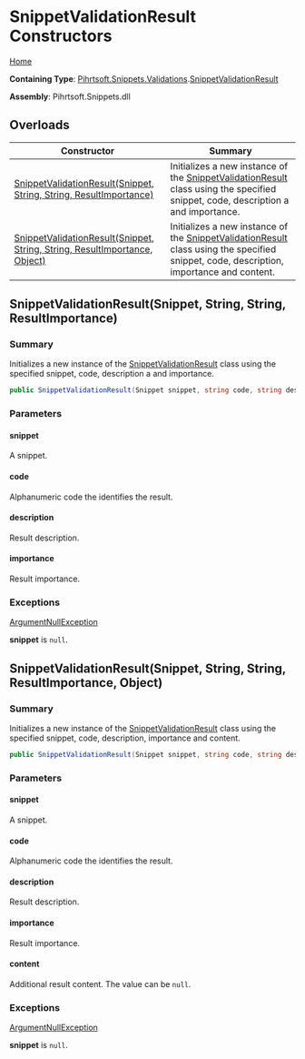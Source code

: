 # SnippetValidationResult Constructors

[Home](../../../../../README.md#_top)

**Containing Type**: [Pihrtsoft.Snippets.Validations](../../README.md#_top)\.[SnippetValidationResult](../README.md#_top)

**Assembly**: Pihrtsoft\.Snippets\.dll

## Overloads

| Constructor | Summary |
| ----------- | ------- |
| [SnippetValidationResult(Snippet, String, String, ResultImportance)](#Pihrtsoft_Snippets_Validations_SnippetValidationResult__ctor_Pihrtsoft_Snippets_Snippet_System_String_System_String_Pihrtsoft_Snippets_Validations_ResultImportance_) | Initializes a new instance of the [SnippetValidationResult](../README.md#_top) class using the specified snippet, code, description a and importance\. |
| [SnippetValidationResult(Snippet, String, String, ResultImportance, Object)](#Pihrtsoft_Snippets_Validations_SnippetValidationResult__ctor_Pihrtsoft_Snippets_Snippet_System_String_System_String_Pihrtsoft_Snippets_Validations_ResultImportance_System_Object_) | Initializes a new instance of the [SnippetValidationResult](../README.md#_top) class using the specified snippet, code, description, importance and content\. |

## SnippetValidationResult\(Snippet, String, String, ResultImportance\) <a name="Pihrtsoft_Snippets_Validations_SnippetValidationResult__ctor_Pihrtsoft_Snippets_Snippet_System_String_System_String_Pihrtsoft_Snippets_Validations_ResultImportance_"></a>

### Summary

Initializes a new instance of the [SnippetValidationResult](../README.md#_top) class using the specified snippet, code, description a and importance\.

```csharp
public SnippetValidationResult(Snippet snippet, string code, string description, ResultImportance importance)
```

### Parameters

#### snippet

A snippet\.

#### code

Alphanumeric code the identifies the result\.

#### description

Result description\.

#### importance

Result importance\.

### Exceptions

[ArgumentNullException](https://docs.microsoft.com/en-us/dotnet/api/system.argumentnullexception)

**snippet** is `null`\.

## SnippetValidationResult\(Snippet, String, String, ResultImportance, Object\) <a name="Pihrtsoft_Snippets_Validations_SnippetValidationResult__ctor_Pihrtsoft_Snippets_Snippet_System_String_System_String_Pihrtsoft_Snippets_Validations_ResultImportance_System_Object_"></a>

### Summary

Initializes a new instance of the [SnippetValidationResult](../README.md#_top) class using the specified snippet, code, description, importance and content\.

```csharp
public SnippetValidationResult(Snippet snippet, string code, string description, ResultImportance importance, object content)
```

### Parameters

#### snippet

A snippet\.

#### code

Alphanumeric code the identifies the result\.

#### description

Result description\.

#### importance

Result importance\.

#### content

Additional result content\. The value can be `null`\.

### Exceptions

[ArgumentNullException](https://docs.microsoft.com/en-us/dotnet/api/system.argumentnullexception)

**snippet** is `null`\.

